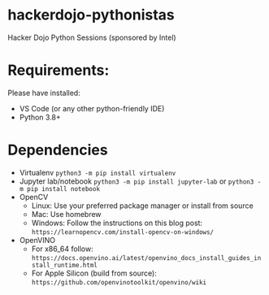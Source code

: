 # hackerdojo-pythonistas
Hacker Dojo Python Sessions (sponsored by Intel)

# Requirements:

Please have installed: 

- VS Code (or any other python-friendly IDE)
- Python 3.8+


# Dependencies

- Virtualenv
    `python3 -m pip install virtualenv`
- Jupyter lab/notebook
    `python3 -m pip install jupyter-lab` or `python3 -m pip install notebook`
- OpenCV 
    - Linux: Use your preferred package manager or install from source
    - Mac: Use homebrew
    - Windows: Follow the instructions on this blog post: `https://learnopencv.com/install-opencv-on-windows/`
- OpenVINO
    - For x86_64 follow: `https://docs.openvino.ai/latest/openvino_docs_install_guides_install_runtime.html`
    - For Apple Silicon (build from source):  `https://github.com/openvinotoolkit/openvino/wiki`